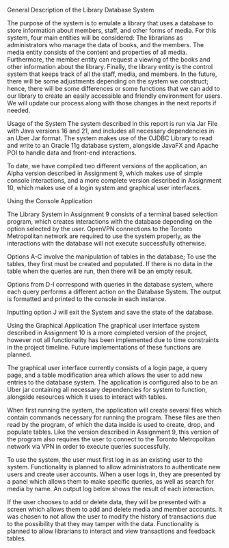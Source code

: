 

General Description of the Library Database System 

The purpose of the system is to emulate a library that uses a database to store information about members, staff, and other forms of media.  For this system, four main entities will be considered: The librarians as administrators who manage the data of books, and the members. The media entity consists of the content and properties of all media. Furthermore, the member entity can request a viewing of the books and other information about the library. Finally, the library entity is the control system that keeps track of all the staff, media, and members. In the future, there will be some adjustments depending on the system we construct; hence, there will be some differences or some functions that we can add to our library to create an easily accessible and friendly environment for users. We will update our process along with those changes in the next reports if needed.

Usage of the System
The system described in this report is run via Jar File with Java versions 16 and 21, and includes all necessary dependencies in an Uber Jar format. The system makes use of the OJDBC Library to read and write to an Oracle 11g database system, alongside JavaFX and Apache POI to handle data and front-end interactions.

To date, we have compiled two different versions of the application, an Alpha version described in Assignment 9, which makes use of simple console interactions, and a more complete version described in Assignment 10, which makes use of a login system and graphical user interfaces. 

Using the Console Application

The Library System in Assignment 9 consists of a terminal based selection program, which creates interactions with the database depending on the option selected by the user.
 OpenVPN connections to the Toronto Metropolitan network are required to use the system properly, as the interactions with the database will not execute successfully otherwise.

Options A-C involve the manipulation of tables in the database; To use the tables, they first must be created and populated. If there is no data in the table when the queries are run, then there will be an empty result. 

Options from D-I correspond with queries in the database system, where each query performs a different action on the Database System. The output is formatted and printed to the console in each instance.

Inputting option J will exit the System and save the state of the database.


Using the Graphical Application
	The graphical user interface system described in Assignment 10 is a more completed version of the project, however not all functionality has been implemented due to time constraints in the project timeline. Future implementations of these functions are planned.

The graphical user interface currently consists of a login page, a query page, and a table modification area which allows the user to add new entries to the database system. The application is configured also to be an Uber jar containing all necessary dependencies for system to function, alongside resources which it uses to interact with tables.

When first running the system, the application will create several files which contain commands necessary for running the program. These files are then read by the program, of which the data inside is used to create, drop, and populate tables. Like the version described in Assignment 9, this version of the program also requires the user to connect to the Toronto Metropolitan network via VPN in order to execute queries successfully.

To use the system, the user must first log in as an existing user to the system. Functionality is planned to allow administrators to authenticate new users and create user accounts.
When a user logs in, they are presented by a panel which allows them to make specific queries, as well as search for media by name. An output log below shows the result of each interaction.

If the user chooses to add or delete data, they will be presented with a screen which allows them to add and delete media and member accounts. It was chosen to not allow the user to modify the history of transactions due to the possibility that they may tamper with the data. Functionality is planned to allow librarians to interact and view transactions and feedback tables.


